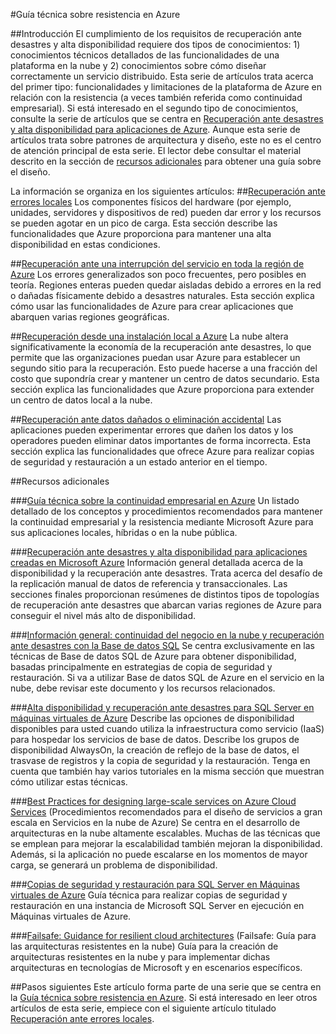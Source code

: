 <properties
   pageTitle="Índice de la guía técnica sobre resistencia | Microsoft Azure"
   description="Índice de artículos técnicos para entender y diseñar aplicaciones resistentes, con alta disponibilidad y con tolerancia a errores y para planear la recuperación ante desastres y la continuidad empresarial"
   services=""
   documentationCenter="na"
   authors="adamglick"
   manager="hongfeig"
   editor=""/>

<tags
   ms.service="resiliency"
   ms.devlang="na"
   ms.topic="article"
   ms.tgt_pltfrm="na"
   ms.workload="na"
   ms.date="05/13/2016"
   ms.author="patw;jroth;aglick"/>

#Guía técnica sobre resistencia en Azure

##Introducción
El cumplimiento de los requisitos de recuperación ante desastres y alta disponibilidad requiere dos tipos de conocimientos: 1) conocimientos técnicos detallados de las funcionalidades de una plataforma en la nube y 2) conocimientos sobre cómo diseñar correctamente un servicio distribuido. Esta serie de artículos trata acerca del primer tipo: funcionalidades y limitaciones de la plataforma de Azure en relación con la resistencia (a veces también referida como continuidad empresarial). Si está interesado en el segundo tipo de conocimientos, consulte la serie de artículos que se centra en [Recuperación ante desastres y alta disponibilidad para aplicaciones de Azure](https://aka.ms/drtechguide). Aunque esta serie de artículos trata sobre patrones de arquitectura y diseño, este no es el centro de atención principal de esta serie. El lector debe consultar el material descrito en la sección de [recursos adicionales](#additional-resources) para obtener una guía sobre el diseño.

La información se organiza en los siguientes artículos:
##[Recuperación ante errores locales](./resiliency-technical-guidance-recovery-local-failures.md)
Los componentes físicos del hardware (por ejemplo, unidades, servidores y dispositivos de red) pueden dar error y los recursos se pueden agotar en un pico de carga. Esta sección describe las funcionalidades que Azure proporciona para mantener una alta disponibilidad en estas condiciones.

##[Recuperación ante una interrupción del servicio en toda la región de Azure](./resiliency-technical-guidance-recovery-loss-azure-region.md)
Los errores generalizados son poco frecuentes, pero posibles en teoría. Regiones enteras pueden quedar aisladas debido a errores en la red o dañadas físicamente debido a desastres naturales. Esta sección explica cómo usar las funcionalidades de Azure para crear aplicaciones que abarquen varias regiones geográficas.

##[Recuperación desde una instalación local a Azure](./resiliency-technical-guidance-recovery-on-premises-azure.md)
La nube altera significativamente la economía de la recuperación ante desastres, lo que permite que las organizaciones puedan usar Azure para establecer un segundo sitio para la recuperación. Esto puede hacerse a una fracción del costo que supondría crear y mantener un centro de datos secundario. Esta sección explica las funcionalidades que Azure proporciona para extender un centro de datos local a la nube.

##[Recuperación ante datos dañados o eliminación accidental](./resiliency-technical-guidance-recovery-data-corruption.md)
Las aplicaciones pueden experimentar errores que dañen los datos y los operadores pueden eliminar datos importantes de forma incorrecta. Esta sección explica las funcionalidades que ofrece Azure para realizar copias de seguridad y restauración a un estado anterior en el tiempo.

##Recursos adicionales

###[Guía técnica sobre la continuidad empresarial en Azure](./resiliency-technical-guidance.md)
Un listado detallado de los conceptos y procedimientos recomendados para mantener la continuidad empresarial y la resistencia mediante Microsoft Azure para sus aplicaciones locales, híbridas o en la nube pública.

###[Recuperación ante desastres y alta disponibilidad para aplicaciones creadas en Microsoft Azure](./resiliency-disaster-recovery-high-availability-azure-applications.md)
Información general detallada acerca de la disponibilidad y la recuperación ante desastres. Trata acerca del desafío de la replicación manual de datos de referencia y transaccionales. Las secciones finales proporcionan resúmenes de distintos tipos de topologías de recuperación ante desastres que abarcan varias regiones de Azure para conseguir el nivel más alto de disponibilidad.

###[Información general: continuidad del negocio en la nube y recuperación ante desastres con la Base de datos SQL](../sql-database/sql-database-business-continuity.md)
Se centra exclusivamente en las técnicas de Base de datos SQL de Azure para obtener disponibilidad, basadas principalmente en estrategias de copia de seguridad y restauración. Si va a utilizar Base de datos SQL de Azure en el servicio en la nube, debe revisar este documento y los recursos relacionados.

###[Alta disponibilidad y recuperación ante desastres para SQL Server en máquinas virtuales de Azure](../virtual-machines/virtual-machines-windows-sql-high-availability-dr.md)
Describe las opciones de disponibilidad disponibles para usted cuando utiliza la infraestructura como servicio (IaaS) para hospedar los servicios de base de datos. Describe los grupos de disponibilidad AlwaysOn, la creación de reflejo de la base de datos, el trasvase de registros y la copia de seguridad y la restauración. Tenga en cuenta que también hay varios tutoriales en la misma sección que muestran cómo utilizar estas técnicas.

###[Best Practices for designing large-scale services on Azure Cloud Services](https://azure.microsoft.com//blog/best-practices-for-designing-large-scale-services-on-windows-azure/) (Procedimientos recomendados para el diseño de servicios a gran escala en Servicios en la nube de Azure)
Se centra en el desarrollo de arquitecturas en la nube altamente escalables. Muchas de las técnicas que se emplean para mejorar la escalabilidad también mejoran la disponibilidad. Además, si la aplicación no puede escalarse en los momentos de mayor carga, se generará un problema de disponibilidad.

###[Copias de seguridad y restauración para SQL Server en Máquinas virtuales de Azure](../virtual-machines/virtual-machines-windows-sql-backup-recovery.md)
Guía técnica para realizar copias de seguridad y restauración en una instancia de Microsoft SQL Server en ejecución en Máquinas virtuales de Azure.

###[Failsafe: Guidance for resilient cloud architectures](https://channel9.msdn.com/Series/FailSafe) (Failsafe: Guía para las arquitecturas resistentes en la nube)
Guía para la creación de arquitecturas resistentes en la nube y para implementar dichas arquitecturas en tecnologías de Microsoft y en escenarios específicos.

##Pasos siguientes
Este artículo forma parte de una serie que se centra en la [Guía técnica sobre resistencia en Azure](./resiliency-technical-guidance.md). Si está interesado en leer otros artículos de esta serie, empiece con el siguiente artículo titulado [Recuperación ante errores locales](./resiliency-technical-guidance-recovery-local-failures.md).

<!---HONumber=AcomDC_0525_2016-->